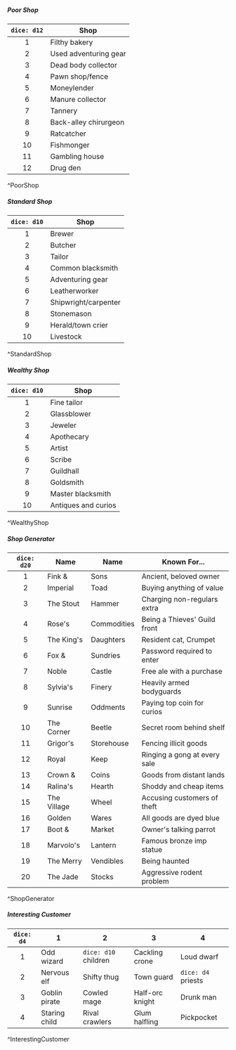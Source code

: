 ##### Poor Shop
| `dice: d12` | **Shop**              |
|:-----------:| --------------------- |
|      1      | Filthy bakery         |
|      2      | Used adventuring gear |
|      3      | Dead body collector   |
|      4      | Pawn shop/fence       |
|      5      | Moneylender           |
|      6      | Manure collector      |
|      7      | Tannery               |
|      8      | Back-alley chirurgeon |
|      9      | Ratcatcher            |
|     10      | Fishmonger            |
|     11      | Gambling house        |
|     12      | Drug den              |
^PoorShop
##### Standard Shop
| `dice: d10` | **Shop**             |
|:-----------:| -------------------- |
|      1      | Brewer               |
|      2      | Butcher              |
|      3      | Tailor               |
|      4      | Common blacksmith    |
|      5      | Adventuring gear     |
|      6      | Leatherworker        |
|      7      | Shipwright/carpenter |
|      8      | Stonemason           |
|      9      | Herald/town crier    |
|     10      | Livestock            |
^StandardShop
##### Wealthy Shop
| `dice: d10` | **Shop**            |
|:-----------:| ------------------- |
|      1      | Fine tailor         |
|      2      | Glassblower         |
|      3      | Jeweler             |
|      4      | Apothecary          |
|      5      | Artist              |
|      6      | Scribe              |
|      7      | Guildhall           |
|      8      | Goldsmith           |
|      9      | Master blacksmith   |
|     10      | Antiques and curios |
^WealthyShop
##### Shop Generator
| `dice: d20` | **Name**    | **Name**    | **Known For...**             |
|:-----------:| ----------- | ----------- | ---------------------------- |
|      1      | Fink &      | Sons        | Ancient, beloved owner       |
|      2      | Imperial    | Toad        | Buying anything of value     |
|      3      | The Stout   | Hammer      | Charging non-regulars extra  |
|      4      | Rose's      | Commodities | Being a Thieves' Guild front |
|      5      | The King's  | Daughters   | Resident cat, Crumpet        |
|      6      | Fox &       | Sundries    | Password required to enter   |
|      7      | Noble       | Castle      | Free ale with a purchase     |
|      8      | Sylvia's    | Finery      | Heavily armed bodyguards     |
|      9      | Sunrise     | Oddments    | Paying top coin for curios   |
|     10      | The Corner  | Beetle      | Secret room behind shelf     |
|     11      | Grigor's    | Storehouse  | Fencing illicit goods        |
|     12      | Royal       | Keep        | Ringing a gong at every sale |
|     13      | Crown &     | Coins       | Goods from distant lands     |
|     14      | Ralina's    | Hearth      | Shoddy and cheap items       |
|     15      | The Village | Wheel       | Accusing customers of theft  |
|     16      | Golden      | Wares       | All goods are dyed blue      |
|     17      | Boot &      | Market      | Owner's talking parrot       |
|     18      | Marvolo's   | Lantern     | Famous bronze imp statue     |
|     19      | The Merry   | Vendibles   | Being haunted                |
|     20      | The Jade    | Stocks      | Aggressive rodent problem    |
^ShopGenerator
##### Interesting Customer
| `dice: d4` | 1             | 2                    | 3               | 4                  |
|:----------:| ------------- | -------------------- | --------------- | ------------------ |
|     1      | Odd wizard    | `dice: d10` children | Cackling crone  | Loud dwarf         |
|     2      | Nervous elf   | Shifty thug          | Town guard      | `dice: d4` priests |
|     3      | Goblin pirate | Cowled mage          | Half-orc knight | Drunk man          |
|     4      | Staring child | Rival crawlers       | Glum halfling   | Pickpocket         |
^InterestingCustomer
